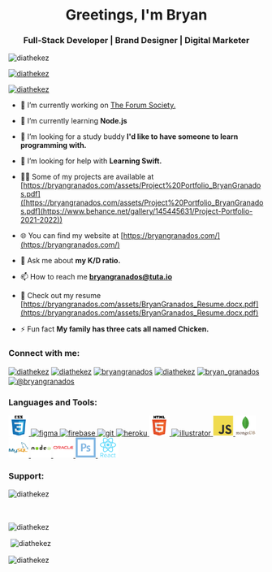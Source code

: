 <h1 align="center">Greetings, I'm Bryan</h1>
<h3 align="center">Full-Stack Developer | Brand Designer | Digital Marketer</h3>

<p align="left"> <img src="https://komarev.com/ghpvc/?username=diathekez&label=Profile%20views&color=0e75b6&style=flat" alt="diathekez" /> </p>

<p align="left"> <a href="https://github.com/ryo-ma/github-profile-trophy"><img src="https://github-profile-trophy.vercel.app/?username=diathekez" alt="diathekez" /></a> </p>

<p align="left"> <a href="https://twitter.com/diathekez" target="blank"><img src="https://img.shields.io/twitter/follow/diathekez?logo=twitter&style=for-the-badge" alt="diathekez" /></a> </p>

- 🔭 I’m currently working on [The Forum Society.](https://www.theforumsociety.org/)

- 🌱 I’m currently learning **Node.js**

- 👯 I’m looking for a study buddy **I'd like to have someone to learn programming with.**

- 🤝 I’m looking for help with **Learning Swift.**

- 👨‍💻 Some of my projects are available at [https://bryangranados.com/assets/Project%20Portfolio_BryanGranados.pdf]([https://bryangranados.com/assets/Project%20Portfolio_BryanGranados.pdf](https://www.behance.net/gallery/145445631/Project-Portfolio-2021-2022))

- 🌐 You can find my website at [https://bryangranados.com/](https://bryangranados.com/)

- 💬 Ask me about **my K/D ratio.**

- 📫 How to reach me **bryangranados@tuta.io**

- 📄 Check out my resume [https://bryangranados.com/assets/BryanGranados_Resume.docx.pdf](https://bryangranados.com/assets/BryanGranados_Resume.docx.pdf)

- ⚡ Fun fact **My family has three cats all named Chicken.**

<h3 align="left">Connect with me:</h3>
<p align="left">
<a href="https://codepen.io/diathekez" target="blank"><img align="center" src="https://raw.githubusercontent.com/rahuldkjain/github-profile-readme-generator/master/src/images/icons/Social/codepen.svg" alt="diathekez" height="30" width="40" /></a>
<a href="https://twitter.com/diathekez" target="blank"><img align="center" src="https://raw.githubusercontent.com/rahuldkjain/github-profile-readme-generator/master/src/images/icons/Social/twitter.svg" alt="diathekez" height="30" width="40" /></a>
<a href="https://linkedin.com/in/bryangranados" target="blank"><img align="center" src="https://raw.githubusercontent.com/rahuldkjain/github-profile-readme-generator/master/src/images/icons/Social/linked-in-alt.svg" alt="bryangranados" height="30" width="40" /></a>
<a href="https://dribbble.com/diathekez" target="blank"><img align="center" src="https://raw.githubusercontent.com/rahuldkjain/github-profile-readme-generator/master/src/images/icons/Social/dribbble.svg" alt="diathekez" height="30" width="40" /></a>
<a href="https://www.behance.net/bryan_granados" target="blank"><img align="center" src="https://raw.githubusercontent.com/rahuldkjain/github-profile-readme-generator/master/src/images/icons/Social/behance.svg" alt="bryan_granados" height="30" width="40" /></a>
<a href="https://medium.com/@bryangranados" target="blank"><img align="center" src="https://raw.githubusercontent.com/rahuldkjain/github-profile-readme-generator/master/src/images/icons/Social/medium.svg" alt="@bryangranados" height="30" width="40" /></a>
</p>

<h3 align="left">Languages and Tools:</h3>
<p align="left"> <a href="https://www.w3schools.com/css/" target="_blank" rel="noreferrer"> <img src="https://raw.githubusercontent.com/devicons/devicon/master/icons/css3/css3-original-wordmark.svg" alt="css3" width="40" height="40"/> </a> <a href="https://www.figma.com/" target="_blank" rel="noreferrer"> <img src="https://www.vectorlogo.zone/logos/figma/figma-icon.svg" alt="figma" width="40" height="40"/> </a> <a href="https://firebase.google.com/" target="_blank" rel="noreferrer"> <img src="https://www.vectorlogo.zone/logos/firebase/firebase-icon.svg" alt="firebase" width="40" height="40"/> </a> <a href="https://git-scm.com/" target="_blank" rel="noreferrer"> <img src="https://www.vectorlogo.zone/logos/git-scm/git-scm-icon.svg" alt="git" width="40" height="40"/> </a> <a href="https://heroku.com" target="_blank" rel="noreferrer"> <img src="https://www.vectorlogo.zone/logos/heroku/heroku-icon.svg" alt="heroku" width="40" height="40"/> </a> <a href="https://www.w3.org/html/" target="_blank" rel="noreferrer"> <img src="https://raw.githubusercontent.com/devicons/devicon/master/icons/html5/html5-original-wordmark.svg" alt="html5" width="40" height="40"/> </a> <a href="https://www.adobe.com/in/products/illustrator.html" target="_blank" rel="noreferrer"> <img src="https://www.vectorlogo.zone/logos/adobe_illustrator/adobe_illustrator-icon.svg" alt="illustrator" width="40" height="40"/> </a> <a href="https://developer.mozilla.org/en-US/docs/Web/JavaScript" target="_blank" rel="noreferrer"> <img src="https://raw.githubusercontent.com/devicons/devicon/master/icons/javascript/javascript-original.svg" alt="javascript" width="40" height="40"/> </a> <a href="https://www.mongodb.com/" target="_blank" rel="noreferrer"> <img src="https://raw.githubusercontent.com/devicons/devicon/master/icons/mongodb/mongodb-original-wordmark.svg" alt="mongodb" width="40" height="40"/> </a> <a href="https://www.mysql.com/" target="_blank" rel="noreferrer"> <img src="https://raw.githubusercontent.com/devicons/devicon/master/icons/mysql/mysql-original-wordmark.svg" alt="mysql" width="40" height="40"/> </a> <a href="https://nodejs.org" target="_blank" rel="noreferrer"> <img src="https://raw.githubusercontent.com/devicons/devicon/master/icons/nodejs/nodejs-original-wordmark.svg" alt="nodejs" width="40" height="40"/> </a> <a href="https://www.oracle.com/" target="_blank" rel="noreferrer"> <img src="https://raw.githubusercontent.com/devicons/devicon/master/icons/oracle/oracle-original.svg" alt="oracle" width="40" height="40"/> </a> <a href="https://www.photoshop.com/en" target="_blank" rel="noreferrer"> <img src="https://raw.githubusercontent.com/devicons/devicon/master/icons/photoshop/photoshop-line.svg" alt="photoshop" width="40" height="40"/> </a> <a href="https://reactjs.org/" target="_blank" rel="noreferrer"> <img src="https://raw.githubusercontent.com/devicons/devicon/master/icons/react/react-original-wordmark.svg" alt="react" width="40" height="40"/> </a> </p>

<h3 align="left">Support:</h3>

<p><a href="https://ko-fi.com/diathekez"> <img align="left" src="https://cdn.ko-fi.com/cdn/kofi3.png?v=3" height="50" width="210" alt="diathekez" /></a></p><br><br>

<br>

<p><img align="left" src="https://github-readme-stats.vercel.app/api/top-langs?username=diathekez&show_icons=true&locale=en&layout=compact" alt="diathekez" /></p>

<br>

<p>&nbsp;<img align="center" src="https://github-readme-stats.vercel.app/api?username=diathekez&show_icons=true&locale=en" alt="diathekez" /></p>

<p><img align="center" src="https://github-readme-streak-stats.herokuapp.com/?user=diathekez&" alt="diathekez" /></p>
